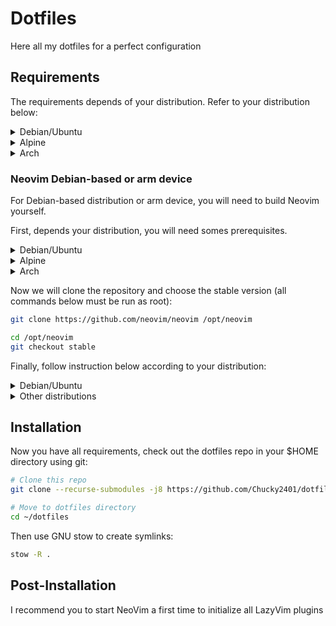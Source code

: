 # Dotfiles

Here all my dotfiles for a perfect configuration

## Requirements

The requirements depends of your distribution. Refer to your distribution below:

<details>
<summary>Debian/Ubuntu</summary>

### Debian/Ubuntu

- git
- gpg
- zsh
- fd-find
- ripgrep
- bat
- neovim (see below for instruction)
- sudo, must be in the group
- eza<sup>\*</sup>
- tmux
- curl
- yarn
- npm
- zoxide<sup>\*\*</sup>

One-line install:

```bash
sudo apt install git gpg stow zsh fd-find bat ripgrep tmux curl yarn npm
```

<sup>\*</sup>To install eza on this distribution, you need to use these
commands:

```bash
sudo mkdir -p /etc/apt/keyrings
wget -qO- https://raw.githubusercontent.com/eza-community/eza/main/deb.asc | sudo gpg --dearmor -o /etc/apt/keyrings/gierens.gpg
echo "deb [signed-by=/etc/apt/keyrings/gierens.gpg] http://deb.gierens.de stable main" | sudo tee /etc/apt/sources.list.d/gierens.list
sudo chmod 644 /etc/apt/keyrings/gierens.gpg /etc/apt/sources.list.d/gierens.list
sudo apt update
sudo apt install -y eza
```

<sup>\*\*</sup>Zoxide will be installed for all users when you source the file.
Otherwise you can run the command below:
#### Neovim instruction

On Debian-based image, neovim is too old to work with NvChad. We will need to compile it yourself.
To that, report to the instruction below for arm-based device.
</details>

<details>
<summary>Alpine</summary>

### Alpine

- git
- gpg
- zsh
- fd
- grep
- ripgrep
- bat
- neovim (see below if you are on an arm device)
- sudo, must be in the group 'wheel'
- eza
- coreutils
- build-base
- npm
- bash
- tmux
- curl
- yarn
- npm
- zoxide

If you plan to use *lazygit* you have to install *ncurses* package too.

One-line install:

```bash
sudo apk add git gpg stow zsh fd bat eza grep ripgrep neovim coreutils build-base npm bash tmux curl yarn npm zoxide

# With lazygit support
sudo apk add git gpg stow zsh fd bat eza grep ripgrep neovim coreutils build-base npm bash tmux curl yarn npm zoxide ncurses
```

</details>

<details>
<summary>Arch</summary>

### Arch

- git
- gpg
- zsh
- fd
- ripgrep
- fzf
- bat
- neovim (see below if you are on an arm device)
- sudo, must be in the group 'wheel'
- eza
- tmux
- curl
- yarn
- npm
- zoxide

```bash
sudo pacman -S git gpg stow zsh fd fzf bat eza ripgrep neovim tmux curl yarn npm zoxide
```

</details>

### Neovim Debian-based or arm device

For Debian-based distribution or arm device, you will need to build Neovim yourself.

First, depends your distribution, you will need somes prerequisites.

<details>
<summary>Debian/Ubuntu</summary>

#### Debian/Ubuntu

```bash
sudo apt install ninja-build gettext cmake unzip curl build-essential gcc libc6
```

</details>

<details>
<summary>Alpine</summary>

#### Alpine

```bash
apk add build-base cmake coreutils curl unzip gettext-tiny-dev musl-dev
```

</details>

<details>
<summary>Arch</summary>

#### Arch

```bash
pacman -S base-devel cmake unzip ninja curl
```

</details>

Now we will clone the repository and choose the stable version (all commands below must be run as root):

```bash
git clone https://github.com/neovim/neovim /opt/neovim

cd /opt/neovim
git checkout stable
```

Finally, follow instruction below according to your distribution:

<details>
<summary>Debian/Ubuntu</summary>

#### Debian/Ubuntu

```bash
make CMAKE_BUILD_TYPE=Release
cd build
cpack -G DEB
dpkg -i nvim-linux64.deb
```

`nvim` will be available in `/usr/bin`
</details>

<details>
<summary>Other distributions</summary>

#### Other distributions

```bash
make CMAKE_BUILD_TYPE=Release CMAKE_INSTALL_PREFIX=/usr/local install
```

`nvim` will be available in `/usr/local`
</details>

## Installation

Now you have all requirements, check out the dotfiles repo in your $HOME directory using git:

```bash
# Clone this repo
git clone --recurse-submodules -j8 https://github.com/Chucky2401/dotfiles.git ~/dotfiles

# Move to dotfiles directory
cd ~/dotfiles
```

Then use GNU stow to create symlinks:

```bash
stow -R .
```

## Post-Installation

I recommend you to start NeoVim a first time to initialize all LazyVim plugins

